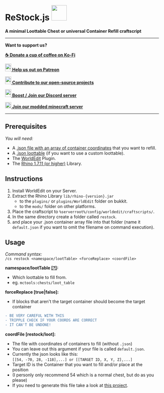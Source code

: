
# ReStock.js <img src="https://cdn.voltane.eu/assets/minecraft/chest_animated.gif" height="50px"/>
__A minimal Loottable Chest or universal Container Refill craftscript__

***

__Want to support us?__

__[☕ Donate a cup of coffee on Ko-Fi ](https://ko-fi.com/voltane_eu)__

__[<img src="https://upload.wikimedia.org/wikipedia/commons/thumb/9/94/Patreon_logo.svg/1024px-Patreon_logo.svg.png" width="20px" height="25px"/> Help us out on Patreon ](https://ko-fi.com/voltane_eu)__

__[<img src="https://cdn.voltane.eu/logo/icon/icon-hexagon.svg" width="20px" height="25px"/> Contribute to our open-source projects](https://github.com/Voltane-EU)__

__[<img src="https://cdn.voltane.eu/assets/discord/nitro-boost.svg" width="20px" height="25px"/> Boost / Join our Discord server ](https://discord.voltane.eu/)__

__[<img src="https://cdn.voltane.eu/assets/minecraft/grass_block.png" width="20px"/> Join our modded minecraft server ](https://mc.play.voltane.eu/)__

***


<div itemscope itemtype="https://schema.org/FAQPage">

<div itemprop="mainEntity" itemscope itemtype="https://schema.org/Question">
<h2>Prerequisites</h2>
<div itemprop="acceptedAnswer" itemscope itemtype="https://schema.org/Answer">
<div itemprop="text">

_You will need:_
- A [.json file with an array of container coordinates](https://github.com/Voltane-EU/Block-Finder) that you want to refill.
- A [.json loottable](https://minecraft.gamepedia.com/Loot_table) (if you want to use a custom loottable).
- The [WorldEdit](https://enginehub.org/worldedit/) Plugin.
- The [Rhino 1.7.11 (or higher)](https://developer.mozilla.org/en-US/docs/Mozilla/Projects/Rhino/Download_Rhino) Library.

</div>
</div>
</div>

<div itemprop="mainEntity" itemscope itemtype="https://schema.org/Question">
<h2>Instructions</h2>
<div itemprop="acceptedAnswer" itemscope itemtype="https://schema.org/Answer">
<div itemprop="text">

1. Install WorldEdit on your Server.
1. Extract the Rhino Library `lib/rhino-{version}.jar`
   - to the `plugins/` or `plugins/WorldEdit` folder on bukkit.
   - to the `mods/` folder on other platforms.
1. Place the craftscript to `%serverroot%/config/worldedit/craftscripts/`.
1. In the same directory create a folder called `restock`.
1. and place your .json container array file into that folder (name it `default.json` if you want to omit the filename on command execution).

</div>
</div>
</div>

<div itemprop="mainEntity" itemscope itemtype="https://schema.org/Question">
<h2>Usage</h2>
<div itemprop="acceptedAnswer" itemscope itemtype="https://schema.org/Answer">
<div itemprop="text">

_Command syntax:_\
`/cs restock <namespace/lootTable> <forceReplace> <coordFile>`

__namespace/lootTable [[?]](mcforge.readthedocs.io/en/latest/items/loot_tables/):__
- Which loottable to fill from.
- eg. `mctools:chests/loot_table`

__forceReplace [true|false]:__
- If blocks that aren't the target container should become the target container
```diff
- BE VERY CAREFUL WITH THIS
- TRIPPLE CHECK IF YOUR COORDS ARE CORRECT
- IT CAN'T BE UNDONE!
```
__coordFile [restock/loot]:__
- The file with coordinates of containers to fill (without `.json`)
- You can leave out this argument if your file is called `default.json`.
- Currently the json looks like this: \
`[[54, -70, 28, -118],...] or [[TARGET ID, X, Y, Z],...]`
- Target ID is the Container that you want to fill and/or place at the position
- (I personly only recommend 54 which is a normal chest, but do as you please)
- If you need to generate this file take a look at [this project](https://github.com/Voltane-EU/Block-Finder).

</div>
</div>
</div>

</div>
